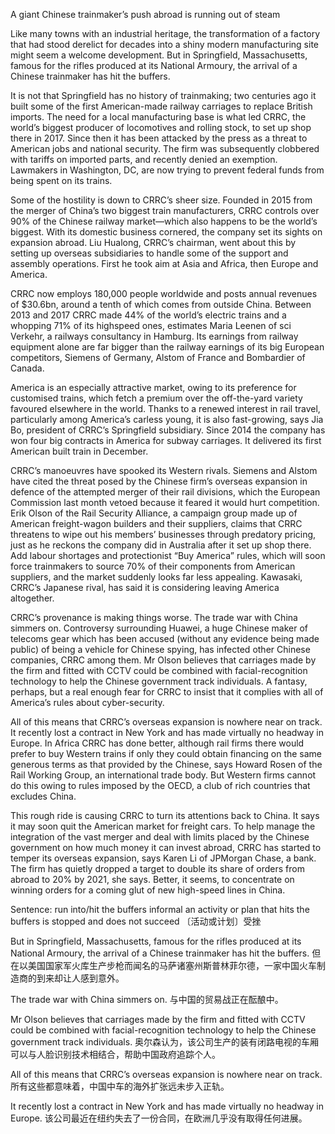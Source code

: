 A giant Chinese trainmaker’s push abroad is running out of steam

Like many towns with an industrial heritage, the transformation of a factory that had stood derelict for decades into a shiny modern manufacturing site might seem a welcome development. But in Springfield, Massachusetts, famous for the rifles produced at its National Armoury, the arrival of a Chinese trainmaker has hit the buffers.

It is not that Springfield has no history of trainmaking; two centuries ago it built some of the first American-made railway carriages to replace British imports. The need for a local manufacturing base is what led CRRC, the world’s biggest producer of locomotives and rolling stock, to set up shop there in 2017. Since then it has been attacked by the press as a threat to American jobs and national security. The firm was subsequently clobbered with tariffs on imported parts, and recently denied an exemption. Lawmakers in Washington, DC, are now trying to prevent federal funds from being spent on its trains.

Some of the hostility is down to CRRC’s sheer size. Founded in 2015 from the merger of China’s two biggest train manufacturers, CRRC controls over 90% of the Chinese railway market—which also happens to be the world’s biggest. With its domestic business cornered, the company set its sights on expansion abroad. Liu Hualong, CRRC’s chairman, went about this by setting up overseas subsidiaries to handle some of the support and assembly operations. First he took aim at Asia and Africa, then Europe and America.

CRRC now employs 180,000 people worldwide and posts annual revenues of $30.6bn, around a tenth of which comes from outside China. Between 2013 and 2017 CRRC made 44% of the world’s electric trains and a whopping 71% of its highspeed ones, estimates Maria Leenen of sci Verkehr, a railways consultancy in Hamburg. Its earnings from railway equipment alone are far bigger than the railway earnings of its big European competitors, Siemens of Germany, Alstom of France and Bombardier of Canada.

America is an especially attractive market, owing to its preference for customised trains, which fetch a premium over the off-the-yard variety favoured elsewhere in the world. Thanks to a renewed interest in rail travel, particularly among America’s carless young, it is also fast-growing, says Jia Bo, president of CRRC’s Springfield subsidiary. Since 2014 the company has won four big contracts in America for subway carriages. It delivered its first American built train in December.

CRRC’s manoeuvres have spooked its Western rivals. Siemens and Alstom have cited the threat posed by the Chinese firm’s overseas expansion in defence of the attempted merger of their rail divisions, which the European Commission last month vetoed because it feared it would hurt competition. Erik Olson of the Rail Security Alliance, a campaign group made up of American freight-wagon builders and their suppliers, claims that CRRC threatens to wipe out his members’ businesses through predatory pricing, just as he reckons the company did in Australia after it set up shop there. Add labour shortages and protectionist “Buy America” rules, which will soon force trainmakers to source 70% of their components from American suppliers, and the market suddenly looks far less appealing. Kawasaki, CRRC’s Japanese rival, has said it is considering leaving America altogether.

CRRC’s provenance is making things worse. The trade war with China simmers on. Controversy surrounding Huawei, a huge Chinese maker of telecoms gear which has been accused (without any evidence being made public) of being a vehicle for Chinese spying, has infected other Chinese companies, CRRC among them. Mr Olson believes that carriages made by the firm and fitted with CCTV could be combined with facial-recognition technology to help the Chinese government track individuals. A fantasy, perhaps, but a real enough fear for CRRC to insist that it complies with all of America’s rules about cyber-security.

All of this means that CRRC’s overseas expansion is nowhere near on track. It recently lost a contract in New York and has made virtually no headway in Europe. In Africa CRRC has done better, although rail firms there would prefer to buy Western trains if only they could obtain financing on the same generous terms as that provided by the Chinese, says Howard Rosen of the Rail Working Group, an international trade body. But Western firms cannot do this owing to rules imposed by the OECD, a club of rich countries that excludes China.

This rough ride is causing CRRC to turn its attentions back to China. It says it may soon quit the American market for freight cars. To help manage the integration of the vast merger and deal with limits placed by the Chinese government on how much money it can invest abroad, CRRC has started to temper its overseas expansion, says Karen Li of JPMorgan Chase, a bank. The firm has quietly dropped a target to double its share of orders from abroad to 20% by 2021, she says. Better, it seems, to concentrate on winning orders for a coming glut of new high-speed lines in China.

Sentence:
run into/hit the buffers
informal an activity or plan that hits the buffers is stopped and does not succeed
〔活动或计划〕受挫

But in Springfield, Massachusetts, famous for the rifles produced at its National Armoury, the arrival of a Chinese trainmaker has hit the buffers.
但在以美国国家军火库生产步枪而闻名的马萨诸塞州斯普林菲尔德，一家中国火车制造商的到来却让人感到意外。

The trade war with China simmers on.
与中国的贸易战正在酝酿中。

Mr Olson believes that carriages made by the firm and fitted with CCTV could be combined with facial-recognition technology to help the Chinese government track individuals.
奥尔森认为，该公司生产的装有闭路电视的车厢可以与人脸识别技术相结合，帮助中国政府追踪个人。

All of this means that CRRC’s overseas expansion is nowhere near on track.
所有这些都意味着，中国中车的海外扩张远未步入正轨。

It recently lost a contract in New York and has made virtually no headway in Europe.
该公司最近在纽约失去了一份合同，在欧洲几乎没有取得任何进展。